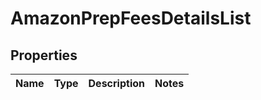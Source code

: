 # AmazonPrepFeesDetailsList

## Properties
Name | Type | Description | Notes
------------ | ------------- | ------------- | -------------
